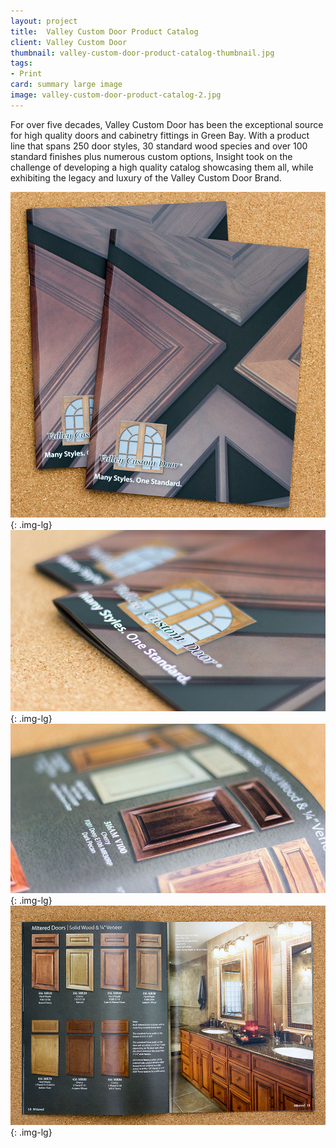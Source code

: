 ```yaml
---
layout: project
title:  Valley Custom Door Product Catalog
client: Valley Custom Door
thumbnail: valley-custom-door-product-catalog-thumbnail.jpg
tags:
- Print
card: summary large image
image: valley-custom-door-product-catalog-2.jpg
---
```


For over five decades, Valley Custom Door has been the exceptional source for high quality doors and cabinetry fittings in Green Bay. With a product line that spans 250 door styles, 30 standard wood species and over 100 standard finishes plus numerous custom options, Insight took on the challenge of developing a high quality catalog showcasing them all, while exhibiting the legacy and luxury of the Valley Custom Door Brand.

![Valley Custom Door Product Catalog](/img/valley-custom-door-product-catalog-1.jpg){: .img-lg}
![Valley Custom Door Product Catalog](/img/valley-custom-door-product-catalog-2.jpg){: .img-lg}
![Valley Custom Door Product Catalog](/img/valley-custom-door-product-catalog-3.jpg){: .img-lg}
![Valley Custom Door Product Catalog](/img/valley-custom-door-product-catalog-4.jpg){: .img-lg}
